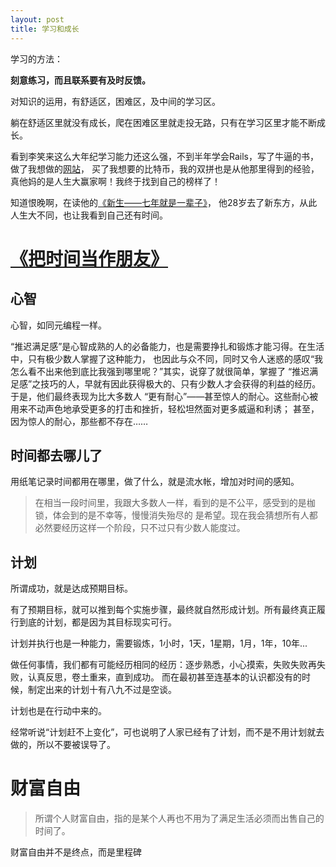 ```yaml
---
layout: post
title: 学习和成长
---
```


学习的方法：

**刻意练习，而且联系要有及时反馈。**

对知识的运用，有舒适区，困难区，及中间的学习区。

躺在舒适区里就没有成长，爬在困难区里就走投无路，只有在学习区里才能不断成长。

看到李笑来这么大年纪学习能力还这么强，不到半年学会Rails，写了牛逼的书，做了我想做的[网站](http://zhibimo.com)，
买了我想要的比特币，我的双拼也是从他那里得到的经验，真他妈的是人生大赢家啊！我终于找到自己的榜样了！

知道恨晚啊，在读他的[《新生——七年就是一辈子》](http://zhibimo.com/books/xiaolai/reborn-every-7-years)，
他28岁去了新东方，从此人生大不同，也让我看到自己还有时间。

# [《把时间当作朋友》](http://zhibimo.com/books/xiaolai/ba-shi-jian-dang-zuo-peng-you)

## 心智

心智，如同元编程一样。

“推迟满足感”是心智成熟的人的必备能力，也是需要挣扎和锻炼才能习得。在生活中，只有极少数人掌握了这种能力，
也因此与众不同，同时又令人迷惑的感叹“我怎么看不出来他到底比我强到哪里呢？”其实，说穿了就很简单，掌握了
“推迟满足感”之技巧的人，早就有因此获得极大的、只有少数人才会获得的利益的经历。于是，他们最终表现为比大多数人
“更有耐心”——甚至惊人的耐心。这些耐心被用来不动声色地承受更多的打击和挫折，轻松坦然面对更多威逼和利诱；
甚至，因为惊人的耐心，那些都不存在……



## 时间都去哪儿了

用纸笔记录时间都用在哪里，做了什么，就是流水帐，增加对时间的感知。

> 在相当一段时间里，我跟大多数人一样，看到的是不公平，感受到的是枷锁，体会到的是不幸等，慢慢消失殆尽的
是希望。现在我会猜想所有人都必然要经历这样一个阶段，只不过只有少数人能度过。

## 计划

所谓成功，就是达成预期目标。

有了预期目标，就可以推到每个实施步骤，最终就自然形成计划。所有最终真正履行到底的计划，都是因为其目标现实可行。

计划并执行也是一种能力，需要锻炼，1小时，1天，1星期，1月，1年，10年...

做任何事情，我们都有可能经历相同的经历：逐步熟悉，小心摸索，失败失败再失败，认真反思，卷土重来，直到成功。
而在最初甚至连基本的认识都没有的时候，制定出来的计划十有八九不过是空谈。

计划也是在行动中来的。

经常听说“计划赶不上变化”，可也说明了人家已经有了计划，而不是不用计划就去做的，所以不要被误导了。

# 财富自由

> 所谓个人财富自由，指的是某个人再也不用为了满足生活必须而出售自己的时间了。

财富自由并不是终点，而是里程碑
